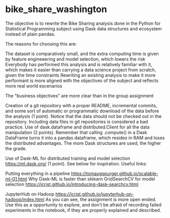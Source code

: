 # bike_share_washington

The objective is to rewrite the Bike Sharing analysis done in the Python for Statistical Programming subject using Dask data structures and ecosystem instead of plain pandas.

The reasons for choosing this are:

The dataset is comparatively small, and the extra computing time is given by feature engineeering and model selection, which lowers the risk
Everybody has performed this analysis and is relatively familiar with it, which makes it easier than carrying a data science project from scratch, given the time constraints
Rewriting an existing analysis to make it more performant is more aligned with the objectives of the subject and reflects more real world escenarios

The "business objectives" are more clear than in the group assignment

Creation of a git repository with a proper README, incremental commits, and some sort of automatic or programmatic download of the data before the analysis (1 point). Notice that the data should not be checked out in the repository. Including data files in git repositories is considered a bad practice.
Use of dask.dataframe and distributed.Client for all the data manipulation (2 points). Remember that calling .compute() in a Dask DataFrame turns it into a pandas dataframe, which resides in RAM and loses the distributed advantages. The more Dask structures are used, the higher the grade.

Use of Dask-ML for distributed training and model selection https://ml.dask.org/ (1 point). See below for inspiration.
Useful links:

Putting everything in a pipeline https://tomaugspurger.github.io/scalable-ml-01.html
Why Dask-ML is faster than sklearn GridSearchCV for model selection https://jcrist.github.io/introducing-dask-searchcv.html

JupyterHub on Hadoop https://jcrist.github.io/jupyterhub-on-hadoop/index.html
As you can see, the assignment is more open ended. Use this as a opportunity to explore, and don't be afraid of recording failed experiments in the notebook, if they are properly explained and described.